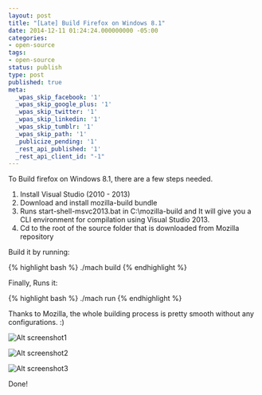 ```yaml
---
layout: post
title: "[Late] Build Firefox on Windows 8.1"
date: 2014-12-11 01:24:24.000000000 -05:00
categories:
- open-source
tags:
- open-source
status: publish
type: post
published: true
meta:
  _wpas_skip_facebook: '1'
  _wpas_skip_google_plus: '1'
  _wpas_skip_twitter: '1'
  _wpas_skip_linkedin: '1'
  _wpas_skip_tumblr: '1'
  _wpas_skip_path: '1'
  _publicize_pending: '1'
  _rest_api_published: '1'
  _rest_api_client_id: "-1"
---
```

To Build firefox on Windows 8.1, there are a few steps needed.

1. Install Visual Studio (2010 - 2013)
2. Download and install mozilla-build bundle
3. Runs start-shell-msvc2013.bat in C:\mozilla-build and It will give you a CLI environment for compilation using Visual Studio 2013.
4. Cd to the root of the source folder that is downloaded from Mozilla repository

Build it by running:

{% highlight bash %}
./mach build
{% endhighlight %}

Finally, Runs it:

{% highlight bash %}
./mach run
{% endhighlight %}

Thanks to Mozilla, the whole building process is pretty smooth without any configurations. :)

![Alt screenshot1](https://gklo.files.wordpress.com/2014/12/ff1.png)

![Alt screenshot2](https://gklo.files.wordpress.com/2014/12/ff2.png)

![Alt screenshot3](https://gklo.files.wordpress.com/2014/12/ff3.png)

Done!
